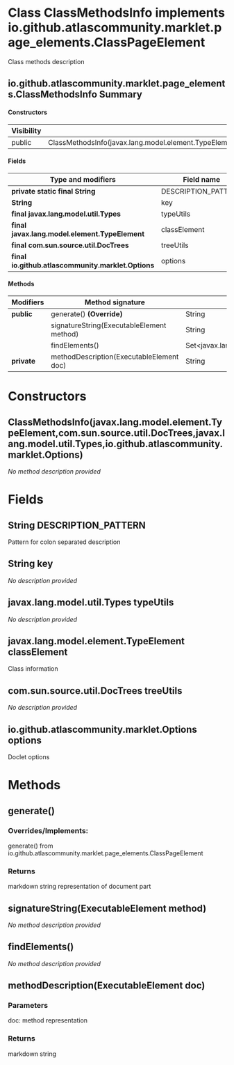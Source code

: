 Class ClassMethodsInfo implements io.github.atlascommunity.marklet.page_elements.ClassPageElement
=================================================================================================
Class methods description

io.github.atlascommunity.marklet.page_elements.ClassMethodsInfo Summary
-------
#### Constructors
| Visibility | Signature                                                                                                                                                |
| ---------- | -------------------------------------------------------------------------------------------------------------------------------------------------------- |
| public     | ClassMethodsInfo(javax.lang.model.element.TypeElement,com.sun.source.util.DocTrees,javax.lang.model.util.Types,io.github.atlascommunity.marklet.Options) |
#### Fields
| Type and modifiers                                 | Field name          |
| -------------------------------------------------- | ------------------- |
| **private static final String**                    | DESCRIPTION_PATTERN |
| **String**                                         | key                 |
| **final javax.lang.model.util.Types**              | typeUtils           |
| **final javax.lang.model.element.TypeElement**     | classElement        |
| **final com.sun.source.util.DocTrees**             | treeUtils           |
| **final io.github.atlascommunity.marklet.Options** | options             |
#### Methods
| Modifiers   | Method signature                          | Return type                                     |
| ----------- | ----------------------------------------- | ----------------------------------------------- |
| **public**  | generate() **(Override)**                 | String                                          |
|             | signatureString(ExecutableElement method) | String                                          |
|             | findElements()                            | Set<javax.lang.model.element.ExecutableElement> |
| **private** | methodDescription(ExecutableElement doc)  | String                                          |

Constructors
============
ClassMethodsInfo(javax.lang.model.element.TypeElement,com.sun.source.util.DocTrees,javax.lang.model.util.Types,io.github.atlascommunity.marklet.Options)
--------------------------------------------------------------------------------------------------------------------------------------------------------
*No method description provided*


Fields
======
String DESCRIPTION_PATTERN
------------------------------------
Pattern for colon separated description


String key
--------------------
*No description provided*


javax.lang.model.util.Types typeUtils
-------------------------------------
*No description provided*


javax.lang.model.element.TypeElement classElement
-------------------------------------------------
Class information


com.sun.source.util.DocTrees treeUtils
--------------------------------------
*No description provided*


io.github.atlascommunity.marklet.Options options
------------------------------------------------
Doclet options


Methods
=======
generate()
----------
### Overrides/Implements:
generate() from io.github.atlascommunity.marklet.page_elements.ClassPageElement



### Returns

markdown string representation of document part


signatureString(ExecutableElement method)
-----------------------------------------
*No method description provided*


findElements()
--------------
*No method description provided*


methodDescription(ExecutableElement doc)
----------------------------------------


### Parameters

doc: method representation

### Returns

markdown string


